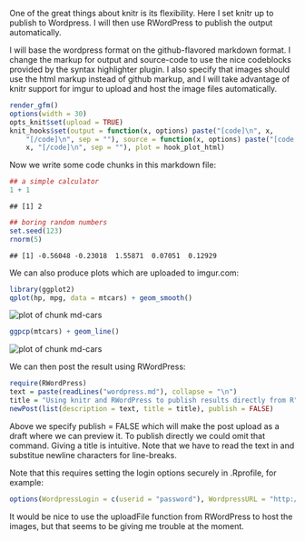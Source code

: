 

One of the great things about knitr is its flexibility.  Here I set knitr up to publish to Wordpress.
I will then use RWordPress to publish the output automatically.   

I will base the wordpress format on the github-flavored markdown format.  I change the markup for output and source-code to use the nice codeblocks provided by the syntax highlighter plugin.  I also specify that images should use the html markup instead of github markup, and I will take advantage of knitr support for imgur to upload and host the image files automatically.   



```r
render_gfm()
options(width = 30)
opts_knit$set(upload = TRUE)
knit_hooks$set(output = function(x, options) paste("[code]\n", x, 
    "[/code]\n", sep = ""), source = function(x, options) paste("[code lang='r']\n", 
    x, "[/code]\n", sep = ""), plot = hook_plot_html)
```


Now we write some code chunks in this markdown file:


```r
## a simple calculator
1 + 1
```

```
## [1] 2
```

```r
## boring random numbers
set.seed(123)
rnorm(5)
```

```
## [1] -0.56048 -0.23018  1.55871  0.07051  0.12929
```


We can also produce plots which are uploaded to imgur.com:


```r
library(ggplot2)
qplot(hp, mpg, data = mtcars) + geom_smooth()
```

![plot of chunk md-cars](ex-out-md-cars1.png) 

```r
ggpcp(mtcars) + geom_line()
```

![plot of chunk md-cars](ex-out-md-cars2.png) 



We can then post the result using RWordPress:


```r
require(RWordPress)
text = paste(readLines("wordpress.md"), collapse = "\n")
title = "Using knitr and RWordPress to publish results directly from R"
newPost(list(description = text, title = title), publish = FALSE)
```


Above we specify publish = FALSE which will make the post upload as a draft where we can preview it.  To publish directly we could omit that command.  Giving a title is intuitive. Note that we have to read the text in and substitue newline characters for line-breaks.   

Note that this requires setting the login options securely in .Rprofile, for example:

```r
options(WordpressLogin = c(userid = "password"), WordpressURL = "http://www.yourdomain.com/xmlrpc.php")
```



It would be nice to use the uploadFile function from RWordPress to host the images, but that seems to be giving me trouble at the moment.  


